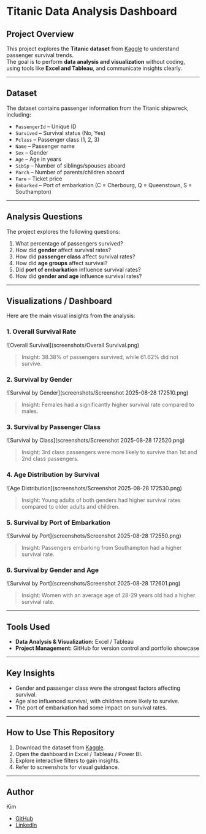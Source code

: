 # Titanic Data Analysis Dashboard

## Project Overview
This project explores the **Titanic dataset** from [Kaggle](https://www.kaggle.com/c/titanic/data) to understand passenger survival trends.  
The goal is to perform **data analysis and visualization** without coding, using tools like **Excel and Tableau**, and communicate insights clearly.

---

## Dataset
The dataset contains passenger information from the Titanic shipwreck, including:
- `PassengerId` – Unique ID  
- `Survived` – Survival status (No, Yes)  
- `Pclass` – Passenger class (1, 2, 3)  
- `Name` – Passenger name  
- `Sex` – Gender  
- `Age` – Age in years  
- `SibSp` – Number of siblings/spouses aboard  
- `Parch` – Number of parents/children aboard  
- `Fare` – Ticket price  
- `Embarked` – Port of embarkation (C = Cherbourg, Q = Queenstown, S = Southampton)

---

## Analysis Questions
The project explores the following questions:
1. What percentage of passengers survived?  
2. How did **gender** affect survival rates?  
3. How did **passenger class** affect survival rates?  
4. How did **age groups** affect survival?  
5. Did **port of embarkation** influence survival rates?
6. How did **gender and age** influence survival rates?

---

## Visualizations / Dashboard
Here are the main visual insights from the analysis:

### 1. Overall Survival Rate
![Overall Survival](screenshots/Overall Survival.png)  
> Insight: 38.38% of passengers survived, while 61.62% did not survive.

### 2. Survival by Gender
![Survival by Gender](screenshots/Screenshot 2025-08-28 172510.png)  
> Insight: Females had a significantly higher survival rate compared to males.

### 3. Survival by Passenger Class
![Survival by Class](screenshots/Screenshot 2025-08-28 172520.png)  
> Insight: 3rd class passengers were more likely to survive than 1st and 2nd class passengers.

### 4. Age Distribution by Survival
![Age Distribution](screenshots/Screenshot 2025-08-28 172530.png)  
> Insight: Young adults of both genders had higher survival rates compared to older adults and children.

### 5. Survival by Port of Embarkation
![Survival by Port](screenshots/Screenshot 2025-08-28 172550.png)  
> Insight: Passengers embarking from Southampton had a higher survival rate.

### 6. Survival by Gender and Age
![Survival by Port](screenshots/Screenshot 2025-08-28 172601.png)  
> Insight: Women with an average age of 28-29 years old had a higher survival rate.

---

## Tools Used
- **Data Analysis & Visualization:** Excel / Tableau
- **Project Management:** GitHub for version control and portfolio showcase

---

## Key Insights
- Gender and passenger class were the strongest factors affecting survival.  
- Age also influenced survival, with children more likely to survive.  
- The port of embarkation had some impact on survival rates.  

---

## How to Use This Repository
1. Download the dataset from [Kaggle](https://www.kaggle.com/c/titanic/data).  
2. Open the dashboard in Excel / Tableau / Power BI.  
3. Explore interactive filters to gain insights.  
4. Refer to screenshots for visual guidance.  

---

## Author
Kim  
- [GitHub](https://github.com/kimpeque)  
- [LinkedIn](https://www.linkedin.com/in/kimpeque/)
